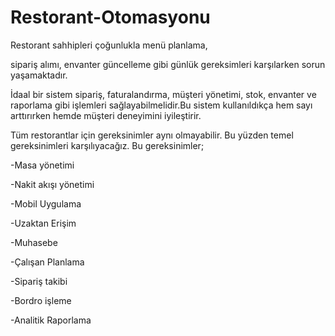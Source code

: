 # Restorant-Otomasyonu
Restorant sahhipleri çoğunlukla menü planlama,

sipariş alımı, envanter güncelleme gibi günlük
gereksimleri karşılarken sorun yaşamaktadır.

İdaal bir sistem sipariş, faturalandırma, müşteri
yönetimi, stok, envanter ve raporlama gibi
işlemleri sağlayabilmelidir.Bu sistem kullanıldıkça 
hem sayı arttırırken hemde müşteri deneyimini iyileştirir.

Tüm restorantlar için gereksinimler aynı olmayabilir.
Bu yüzden temel gereksinimleri karşılıyacağız. Bu gereksinimler;

-Masa yönetimi

-Nakit akışı yönetimi

-Mobil Uygulama

-Uzaktan Erişim

-Muhasebe

-Çalışan Planlama

-Sipariş takibi

-Bordro işleme

-Analitik Raporlama
